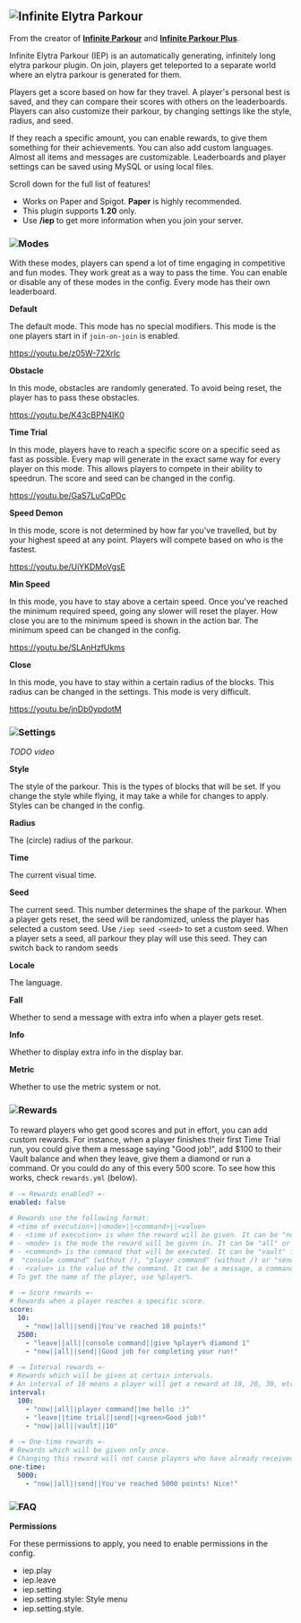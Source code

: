 ## ![Infinite Elytra Parkour](https://i.imgur.com/By15ue1.png)

From the creator of **[Infinite Parkour](https://www.spigotmc.org/resources/87226/)** and **[Infinite Parkour Plus](https://www.spigotmc.org/resources/105019/)**.

Infinite Elytra Parkour (IEP) is an automatically generating,
infinitely long elytra parkour plugin. On join, players get teleported to a separate world
where an elytra parkour is generated for them.

Players get a score based on how far they travel. A player's personal best
is saved, and they can compare their scores with others on the leaderboards.
Players can also customize their parkour, by changing settings like the style, radius, and seed.

If they reach a specific amount, you can enable rewards, to give them something for their achievements.
You can also add custom languages. Almost all items and messages are customizable.
Leaderboards and player settings can be saved using MySQL or using local files.

Scroll down for the full list of features!
- Works on Paper and Spigot. **Paper** is highly recommended.
- This plugin supports **1.20** only.
- Use **/iep** to get more information when you join your server.

### ![Modes](https://i.imgur.com/AB9qcic.png)

With these modes, players can spend a lot of time engaging in competitive and fun modes. 
They work great as a way to pass the time. 
You can enable or disable any of these modes in the config. 
Every mode has their own leaderboard.

**Default**

The default mode. This mode has no special modifiers.
This mode is the one players start in if `join-on-join` is enabled.

https://youtu.be/z05W-72XrIc

**Obstacle**

In this mode, obstacles are randomly generated. To avoid being reset, the player has to pass these obstacles.

https://youtu.be/K43cBPN4IK0

**Time Trial**

In this mode, players have to reach a specific score on a specific seed as fast as possible.
Every map will generate in the exact same way for every player on this mode.
This allows players to compete in their ability to speedrun.
The score and seed can be changed in the config.

https://youtu.be/GaS7LuCqPOc

**Speed Demon**

In this mode, score is not determined by how far you've travelled, but by your highest speed at any point.
Players will compete based on who is the fastest.

https://youtu.be/UiYKDMoVgsE

**Min Speed**

In this mode, you have to stay above a certain speed.
Once you've reached the minimum required speed, going any slower will reset the player.
How close you are to the minimum speed is shown in the action bar.
The minimum speed can be changed in the config.

https://youtu.be/SLAnHzfUkms

**Close**

In this mode, you have to stay within a certain radius of the blocks.
This radius can be changed in the settings.
This mode is very difficult.

https://youtu.be/jnDb0ypdotM

### ![Settings](https://i.imgur.com/WlmM5UW.png)

_TODO video_

**Style** 

The style of the parkour. This is the types of blocks that will be set.
If you change the style while flying, it may take a while for changes to apply.
Styles can be changed in the config.

**Radius**

The (circle) radius of the parkour.

**Time**

The current visual time.

**Seed**

The current seed. This number determines the shape of the parkour.
When a player gets reset, the seed will be randomized, unless the player has selected a custom seed.
Use `/iep seed <seed>` to set a custom seed. When a player sets a seed,
all parkour they play will use this seed. They can switch back to random seeds

**Locale**

The language.

**Fall**

Whether to send a message with extra info when a player gets reset.

**Info**

Whether to display extra info in the display bar.

**Metric**

Whether to use the metric system or not.

### ![Rewards](https://i.imgur.com/90aBAOo.png)

To reward players who get good scores and put in effort, you can add custom rewards.
For instance, when a player finishes their first Time Trial run, you could give them a message saying "Good job!",
add $100 to their Vault balance and when they leave, give them a diamond or run a command.
Or you could do any of this every 500 score. To see how this works, check `rewards.yml` (below).

```yaml
# -= Rewards enabled? =-
enabled: false

# Rewards use the following format:
# <time of execution>||<mode>||<command>||<value>
# - <time of execution> is when the reward will be given. It can be "now" or "leave", which will apply rewards on leave.
# - <mode> is the mode the reward will be given in. It can be "all" or a specific mode.
# - <command> is the command that will be executed. It can be "vault" for Vault rewards,
#  "console command" (without /), "player command" (without /) or "send".
# - <value> is the value of the command. It can be a message, a command or the amount of money to give.
# To get the name of the player, use %player%.

# -= Score rewards =-
# Rewards when a player reaches a specific score.
score:
  10:
    - "now||all||send||You've reached 10 points!"
  2500:
    - "leave||all||console command||give %player% diamond 1"
    - "now||all||send||Good job for completing your run!"

# -= Interval rewards =-
# Rewards which will be given at certain intervals.
# An interval of 10 means a player will get a reward at 10, 20, 30, etc.
interval:
  100:
    - "now||all||player command||me hello :)"
    - "leave||time trial||send||<green>Good job!"
    - "now||all||vault||10"

# -= One-time rewards =-
# Rewards which will be given only once.
# Changing this reward will not cause players who have already received it to receive it again.
one-time:
  5000:
    - "now||all||send||You've reached 5000 points! Nice!"
```

### ![FAQ](https://i.imgur.com/FDbh5BV.png)

**Permissions**

For these permissions to apply, you need to enable permissions in the config.

- iep.play
- iep.leave
- iep.setting
- iep.setting.style: Style menu
- iep.setting.style.<style>: Specific style
- iep.setting.radius
- iep.setting.seed
- iep.setting.info
- iep.setting.time
- iep.setting.metric
- iep.setting.locale
- iep.setting.fall
- iep.leaderboard: Leaderboards menu
- iep.leaderboard.<mode>: Specific mode leaderboard

**Placeholders and leaderboards**

_In-parkour placeholders_

These only work when a player is in the parkour.

- `%iep_score%`
- `%iep_time%`
- `%iep_seed%`
- `%iep_speed%`

_Global placeholders_

`%iep_<mode>_<type>_<rank>%`
- Mode: The mode name. Is the same as the name of the file in the `IEP/leaderboards` folder.
- Type: The type of the data. Can be `name`, `score`, `time`, or `seed`.
- Rank: The rank of the data. Can be any number, staring at 1.


_Example holographic leaderboard_

```
&6#1 &7- %iep_default_name_1% - %iep_default_score_1% (%iep_default_time_1%)
&6#2 &7- %iep_default_name_2% - %iep_default_score_2% (%iep_default_time_2%)
&6#3 &7- %iep_default_name_3% - %iep_default_score_3% (%iep_default_time_3%)
&6#4 &7- %iep_default_name_4% - %iep_default_score_4% (%iep_default_time_4%)
&6#5 &7- %iep_default_name_5% - %iep_default_score_5% (%iep_default_time_5%)
```

**How do I reload the plugin?**

Due to technical constraints, the plugin does not have a reload command. 
Please _restart your server_ after applying changes.
Reloading your server may cause problems.

**How do I add my language?**

- Copy the `en.yml` file in the `IEP/locales` folder and rename it to your language code 
  - (should be _at most_ 5 characters long, examples: de, zh_CN, en_US).
- Translate the file's messages.
- Restart the server.

### ![Terms of Purchase](https://i.imgur.com/RJdzuho.png)

Upon purchase of this resource, you accept the terms of purchase. 
If you break the terms in any way, you won't get access to support for any of my plugins.

1. Redistribution and the reselling of this software is not allowed.
2. Refunds of this software are not allowed.
3. Charging back your money after purchase is not allowed.
4. I hold the right to change the price of this resource at any time.

Please don't download this resource from a site which cracks plugins, 
since these have a high chance of containing malware or other unwanted things.

### ![Reviewing](https://i.imgur.com/RkWYLQ3.png)

Don't leave reviews about bugs or suggestions. 
The only way to properly report bugs or suggestions is through **[Discord](https://efnilite.dev/discord)**.
Support usually takes less than a few hours!